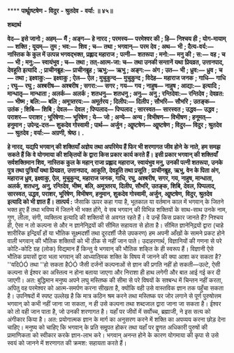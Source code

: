 **** **पार्थाॢष्टषेण** **-** **विदुर** **-** **श्रुतदेव** **-** **वर्या: ॥ ४५॥** 

**शब्दार्थ** 

**वेद—** **इसे जानो** **; अहम्—** **मैं** **; अङ्ग—** **हे नारद** **; परमस्य—** **परमेश्वर की** **; हि—** **निश्चय ही** **; योग-मायाम्—** **शक्ति** **; यूयम्—** **तुम** **;** **भव:—** **शिव** **; च—** **तथा** **; भगवान्—** **परम देव** **; अथ—** **भी** **; दैत्य-वर्य:—** **नास्तिक के कुल में उत्पन्न भगवद्भक्त, प्रह्लाद महाराज** **;** **पत्नी—** **शतरूपा** **; मनो:—** **मनु की** **; स:—** **वह** **; च—** **भी** **; मनु:—** **स्वायंभुव** **; च—** **तथा** **; तत्-आत्म-जा: च—** **तथा उनकी सन्तानें** **यथा प्रियव्रत, उत्तानपाद, देवहूति इत्यादि** **.; प्राचीनबॢह:—** **प्राचीनबॢह** **; ऋभु:—** **ऋभु** **; अङ्ग:—** **अंग** **; उत—** **भी** **; ध्रुव:—** **ध्रुव** **;** **च—** **तथा** **; इक्ष्वाकु:—** **इक्ष्वाकु** **; ऐल—** **ऐल** **; मुचुकुन्द—** **मुचुकुन्द** **; विदेह—** **महाराज जनक** **; गाधि—** **गाधि** **; रघु—** **रघु** **;** **अश्बरीष—** **अश्बरीष** **; सगरा:—** **सगर** **; गय—** **गय** **; नाहुष—** **नाहुष** **; आद्या:—** **इत्यादि** **; मान्धातृ—** **मान्धाता** **; अलर्क—** **अलर्क** **;** **शतधनु—** **शतधनु** **; अनु—** **अनु** **; रन्तिदेवा:—** **रन्तिदेव** **; देवव्रत:—** **भीष्म** **; बलि:—** **बलि** **; अमूत्र्तरय:—** **अमूर्तरय** **; दिलीप:—** **दिलीप** **; सौभरि—** **सौभरि** **; उतङ्क—** **उतंक** **; शिबि—** **शिबि** **; देवल—** **देवल** **; पिप्पलाद—** **पिप्पलाद** **; सारस्वत—** **सारस्वत** **; उद्धव—** **उद्धव** **; पराशर—** **पराशर** **; भूरिषेणा:—** **भूरिषेण** **; ये—** **जो** **; अन्ये—** **अन्य** **; विभीषण—** **विभीषण** **; हनूमत्—** **हनुमान** **; उपेन्द्र-दत्त—** **शुकदेव गोस्वामी** **; पार्थ—** **अर्जुन** **; आॢष्टषेण—** **आॢष्टषेण** **; विदुर—** **विदुर** **; श्रुतदेव—** **श्रुतदेव** **; वर्या:—** **अग्रणी, श्रेष्ठ।** **.** 

**हे नारद, यद्यपि भगवान् की शक्तियाँ अज्ञेय तथा अपरिमेय हैं फिर भी शरणागत जीव होने** **के नाते, हम समझ सकते हैं कि वे योगमाया की शकि्तयों के द्वारा किस प्रकार कार्य करते हैं।** **इसी प्रकार भगवान् की शक्तियाँ सर्वशक्तिमान शिव, नास्तिक कुल के महान् राजा प्रह्लाद** **महाराज, स्वायंभुव मनु, उनकी पत्नी शतरूपा, उनके पुत्र तथा पुत्रियाँ यथा प्रियव्रत, उत्तानपाद,** **आकूति, देवहूति तथा प्रसूति** ; **प्राचीनबॢह, ऋभु, वेन के पिता अंग, महाराज ध्रुव, इक्ष्वाकु, ऐल,** **मुचुकुन्द, महाराज जनक, गाधि, रघु, अश्बरीष, सगर, गय, नाहुष, मान्धाता, अलर्क, शतधनु,** **अनु, रन्तिदेव, भीष्म, बलि, अमूत्र्तरय, दिलीप, सौभरि, उतङ्क, शिबि, देवल, पिप्पलाद,** **सारस्वत, उद्धव, पराशर, भूरिषेण, विभीषण, हनुमान, शुकदेव गोस्वामी, अर्जुन, आॢष्टषेण,** **विदुर, श्रुतदेव इत्यादि को भी ज्ञात हैं।** **तात्पर्य :** जैसाकि ऊपर कहा गया है, भूतकाल या वर्तमान काल में भगवान् के जितने भक्त हुए हैं तथा भविष्य में जितने भी भक्त होंगे, वे सब भगवान् की विभिन्न शक्तियों के साथ-साथ उनके नाम, गुण, लीला, संगी, व्यक्तित्व इत्यादि की शक्तियों से अवगत रहते हैं। वे उन्हें किस प्रकार जानते हैं? निश्चय ही, ऐसा न तो कल्पना से और न ज्ञानेनि्द्रयों की सीमित सहायता से होता है। सीमित ज्ञानेनि्द्रयों द्वारा (चाहे शारीरिक इन्द्रियाँ हों या भौतिक सूक्ष्मदर्शी तथा दूरदर्शी जैसे उपकरण) हम अपनी आँखों के सामने प्रकट होने वाली भगवान् की भौतिक शक्तियों को भी ठीक से नहीं जान पाते। उदाहरणार्थ, विज्ञानियों की गणना से परे कोटि-कोटि ग्रह (लोक) विद्यमान हैं किन्तु ये भगवान् की भौतिक शकि्त के ही स्वरूप हैं। विज्ञानी ऐसे भौतिक प्रयासों द्वारा भला भगवान् की आध्याति्मक शक्ति के विषय में जानने की क्या आशा कर सकता है? ''यदिÓÓ तथा ''हो सकता हैÓÓ जैसी दर्जनों कल्पनाओं से ज्ञान की प्रगति नहीं हो सकती—उल्टे, ऐसी कल्पना से ईश्वर का अस्तित्व न होना बताया जाएगा और निराशा ही हाथ लगेगी और बात आई गई कर दी जाएगी। अत: बुद्धिमान मनुष्य अपने लघु मस्तिष्क की सीमा से परे विषयों के सश्बन्ध में चिन्तन नहीं करता, अपितु वह परमेश्वर को आत्म-समर्पण करना सीखता है, क्योंकि वही उसे वास्तविक ज्ञान तक पहुँचा सकता है। उपनिषदों में स्पष्ट उल्लेख है कि मात्र कठिन श्रम करने तथा मस्तिष्क पर जोर लगाने से पूर्ण पुरुषोत्तम भगवान् को कभी नहीं जाना जा सकता, न ही उसे कल्पना तथा शब्दजाल द्वारा जाना जा सकता है। ईश्वर को तो वही जान पाता है, जो उनकी शरणागत है। यहाँ पर जीवों में सर्वोच्च, ब्रह्माजी, ने इस सत्य को अंगीकार किया है। अत: प्रयोगात्मक ज्ञान के मार्ग का अनुसरण करने में शक्ति का अपव्यय करना छोड़ देना चाहिए। मनुष्य को चाहिए कि भगवान् के प्रति समॢपत होकर तथा यहाँ पर वॢणत अधिकारी पुरुषों की प्रामाणिकता को स्वीकार करके ज्ञान-लाभ करे। भगवान् अनन्त होने के कारण योगमाया की कृपा से उसे स्वयं को जानने में शरणागत की क्रमश: सहायता करते हैं। 